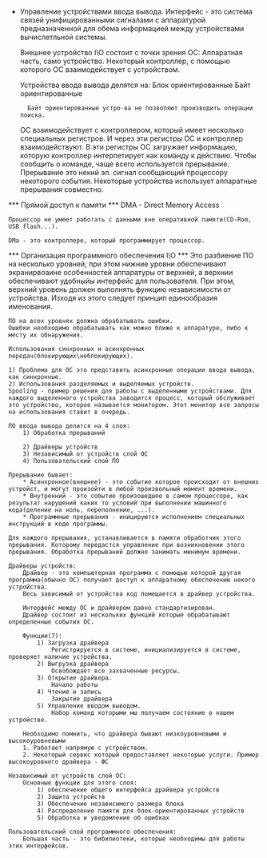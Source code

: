 * Управление устройствами ввода вывода. 
    Интерфейс - это система связей унифицированными сигналами с аппаратурой предназначенной для обема информацией между устройствами вычислетльной системы.

    Внешнее устройство I\O состоит с точки зрения ОС:
        Аппаратная часть, само устройство.
        Некоторый контроллер, с помощью которого ОС взаимодействует с устройством. 

    Устройства ввода вывода делятся на:
        Блок ориентированные
        Байт ориентированные

        Байт ориентированные устро-ва не позволяют производить операции поиска.

    ОС взаимодействует с контроллером, который имеет несколько специальных регистров. И через эти регистры ОС и контроллер взаимодействуют. 
    В эти регистры ОС загружает информацию, которую контроллер интерпетирует как команду к действию. Чтобы сообщить о команде, чаще всего используется прерывание. 
    Прерывание это некий эл. сигнал сообщающий процессору некоторого события. 
    Некоторые устройства использует аппаратные прерывания совместно. 

*** Прямой доступ к памяти *** 
    DMA - Direct Memory Access

    Процессор не умеет работать с данными вне оперативной памяти(CD-Rom, USB flash...).

    DMa - это контроллере, который программирует процессор.

*** Организация программного обеспечения I\O ***
    Это разбиение ПО на несколько уровней, при этом нижние уровни обеспечивают экранирвоаине особенностей аппаратуры от верхней, а верхнии обеспечивают удобныйы интерфейс для пользователя. 
    При этом, верхний уровень должен выполнять функцию независимости от устройства. Изходя из этого следует принцип единообразия именования. 

    ПО на всех уровнях должна обрабатывать ошибки. 
    Ошибки необходимо обрабатывать как можно ближе к аппаратуре, либо к месту их обнаружения.

    Использования синхронных и асинхронных передач(блокирующих\неблокирующих).

    1) Проблема для ОС это представить асинхронные операции ввода вывода, как синхронные.
    2) Использования разделяемых и выделяемых устройств.
    Spooling - пример решения для работы с выделенными устройствами. Для каждого выделенного устройства заводится процесс, который обслуживает это устройство, которое называется монитором. Этот монитор все запросы на использования ставит в очередь. 

    ПО ввода вывода делится на 4 слоя:
        1) Обработка прерываний
            
        2) Драйверы устройств
        3) Независимый от устройств слой ОС
        4) Пользовательский слой ПО

    Прерывание бывает:
        * Асинхронное(внешнее) - это событие которое происходит от внешних устройст, и могут произойти в любой произвольный момент времени.
        * Внутренний - это событие произошедшее в самом процессоре, как результат нарушений каких то условий при выполнении машинного кода(деление на ноль, переполнение, ...).
        * Программные прерывания - иницируются исполнением специальных инструкций в коде программы.

    Для каждого прерывания, устанавливается в памяти обработчик этого прерывания. Которому передастся управление при возникновении этого прерывания. Обработка прерываний должно занимать минимум времени. 

    Драйверы устройств:
        Драйвер - это компьютерная программа с помощью которой другая программа(обычно ОС) получает доступ к аппаратному обеспечению некого устройства. 
        Весь зависимый от устройства код помещается в драйвер устройства. 

        Интерфейс между ОС и драйвером давно стандартизирован.
        Драйвер состоит из нескольких функций которые обрабатывают определенные события ОС.

        Функции(7):
            1) Загрузка драйвера
                Регистрируется в системе, инициализируется в системе, проверяет наличие устройства.
            2) Выгрузка драйвера
                Освобождает все захваченные ресурсы.
            3) Открытие драйвера.
                Начало работы
            4) Чтение и запись
                Закрытие драйвера
            5) Управление вводом выводом.
                Набор команд которыми мы получаем состояние о нашем устройстве.

        Необходимо помнить, что драйвера бывают низкоуровневыми и высокоуровневыми
        1. Работает напрямую с устройством. 
        2. Некоторый сервис который предоставляет некоторые услуги. Пример высокоуровнего драйвера - ФС

    Независимый от устройств слой ОС:
        Основные функции для этого слоя:
            1) обеспечение общего интерфейса драйвера устройств
            2) Защита устройств
            3) Обеспечение независимого размера блока
            4) Распределение памяти для блок-ориентированных устройств
            5) Обработка и уведомление об ошибках

    Пользовательский слой программного обеспечения:
        Большая часть - это бибилиотеки, которые необходимы для работы этих интерфейсов.